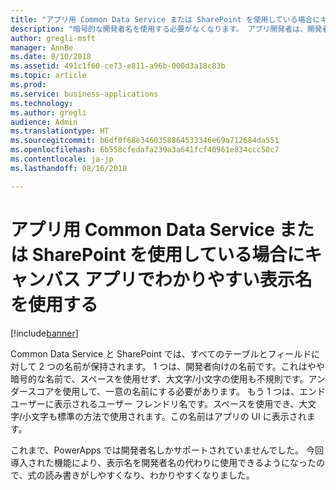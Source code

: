 ```yaml
---
title: "アプリ用 Common Data Service または SharePoint を使用している場合にキャンバス アプリでわかりやすい表示名を使用する"
description: "暗号的な開発者名を使用する必要がなくなります。 アプリ開発者は、開発者ポータルやアプリの UI で表示名を使用できるようになりました。"
author: gregli-msft
manager: AnnBe
ms.date: 8/10/2018
ms.assetid: 491c1f60-ce73-e811-a96b-000d3a18c83b
ms.topic: article
ms.prod: 
ms.service: business-applications
ms.technology: 
ms.author: gregli
audience: Admin
ms.translationtype: HT
ms.sourcegitcommit: b6df0f68e3460358864533346e69a712684da551
ms.openlocfilehash: 6b558cfedafa239a3a641fcf40961e834ccc50c7
ms.contentlocale: ja-jp
ms.lasthandoff: 08/16/2018

---
```

# <a name="work-with-friendly-display-names-in-canvas-apps-when-using-common-data-service-for-apps-or-sharepoint"></a>アプリ用 Common Data Service または SharePoint を使用している場合にキャンバス アプリでわかりやすい表示名を使用する


[!include[banner](../../includes/banner.md)]

Common Data Service と SharePoint では、すべてのテーブルとフィールドに対して 2 つの名前が保持されます。  1 つは、開発者向けの名前です。これはやや暗号的な名前で、スペースを使用せず、大文字/小文字の使用も不規則です。アンダースコアを使用して、一意の名前にする必要があります。 もう 1 つは、エンドユーザーに表示されるユーザー フレンドリ名です。スペースを使用でき、大文字/小文字も標準の方法で使用されます。この名前はアプリの UI に表示されます。  

これまで、PowerApps では開発者名しかサポートされていませんでした。 今回導入された機能により、表示名を開発者名の代わりに使用できるようになったので、式の読み書きがしやすくなり、わかりやすくなりました。


